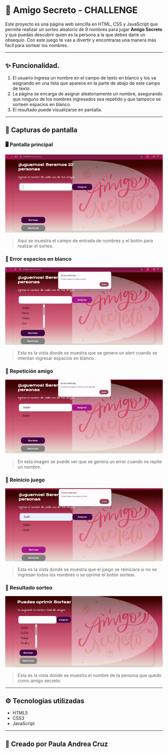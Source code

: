 # 🎁 Amigo Secreto - CHALLENGE

Este proyecto es una página web sencilla en HTML, CSS y JavaScript que permite realizar un sorteo aleatorio de 9 nombres para jugar **Amigo Secreto** y que puedas descubrir quien es la persona a la que debes darle un obsequio. Con este juego te vas a divertir y encontraras una manera más facíl para sortear los nombres.

---

## ✨ Funcionalidad.

1. El usuario ingresa un nombre en el campo de texto en blanco y los va asignando en una lista que aparece en la parte de abajo de este campo de texto.
2. La página se encarga de asignar aleatoriamente un nombre, asegurando que ninguno de los nombres ingresados sea repetido y que tampoco se sorteen espacios en blanco.
3. El resultado puede visualizarse en pantalla.

---

## 📸 Capturas de pantalla

### 🖥️ Pantalla principal
![Pantalla principal](./imagenes/pantalla_principal.png)

> Aquí se muestra el campo de entrada de nombres y el botón para realizar el sorteo.

### 🎲 Error espacios en blanco
![Resultado del sorteo](./imagenes/espacios_en_blanco.png)

> Esta es la vista donde se muestra que se genera un alert cuando se intentan ingresar espacios en blanco.


### 🎲 Repetición amigo
![Resultado del sorteo](./imagenes/repetir_nombre.png)

> En esta imagen se puede ver que se genera un error cuando se repite un nombre.

### 🎲 Reinicio juego
![Resultado del sorteo](./imagenes/Juego_reinicia.png)

> Esta es la vista donde se muestra que el juego se reiniciara si no se ingresan todos los nombres o se oprime el botón sortear.

### 🎲 Resultado sorteo
![Resultado del sorteo](./imagenes/momento_sortear.png)

> Esta es la vista donde se muestra el nombre de la persona que quedo como amigo secreto.
---

## ⚙️ Tecnologías utilizadas

- HTML5
- CSS3
- JavaScript

---

## 🚀 Creado por Paula Andrea Cruz

